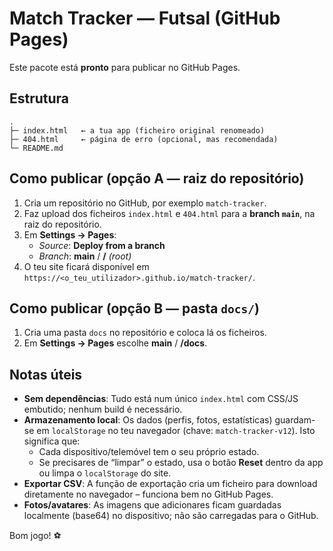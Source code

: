 # Match Tracker — Futsal (GitHub Pages)

Este pacote está **pronto** para publicar no GitHub Pages.

## Estrutura
```
.
├─ index.html   ← a tua app (ficheiro original renomeado)
├─ 404.html     ← página de erro (opcional, mas recomendada)
└─ README.md
```

## Como publicar (opção A — raiz do repositório)
1. Cria um repositório no GitHub, por exemplo `match-tracker`.
2. Faz upload dos ficheiros `index.html` e `404.html` para a **branch `main`**, na raiz do repositório.
3. Em **Settings → Pages**:
   - *Source*: **Deploy from a branch**
   - *Branch*: **main** / **/** *(root)*
4. O teu site ficará disponível em `https://<o_teu_utilizador>.github.io/match-tracker/`.

## Como publicar (opção B — pasta `docs/`)
1. Cria uma pasta `docs` no repositório e coloca lá os ficheiros.
2. Em **Settings → Pages** escolhe **main** / **/docs**.

## Notas úteis
- **Sem dependências**: Tudo está num único `index.html` com CSS/JS embutido; nenhum build é necessário.
- **Armazenamento local**: Os dados (perfis, fotos, estatísticas) guardam-se em `localStorage` no teu navegador (chave: `match-tracker-v12`). Isto significa que:
  - Cada dispositivo/telemóvel tem o seu próprio estado.
  - Se precisares de “limpar” o estado, usa o botão **Reset** dentro da app ou limpa o `localStorage` do site.
- **Exportar CSV**: A função de exportação cria um ficheiro para download diretamente no navegador – funciona bem no GitHub Pages.
- **Fotos/avatares**: As imagens que adicionares ficam guardadas localmente (base64) no dispositivo; não são carregadas para o GitHub.

Bom jogo! ⚽